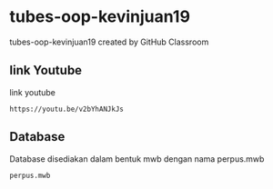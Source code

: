 # tubes-oop-kevinjuan19
tubes-oop-kevinjuan19 created by GitHub Classroom

## link Youtube
link youtube 
````
https://youtu.be/v2bYhANJkJs
````
## Database
Database disediakan dalam bentuk mwb dengan nama perpus.mwb
````
perpus.mwb
````
